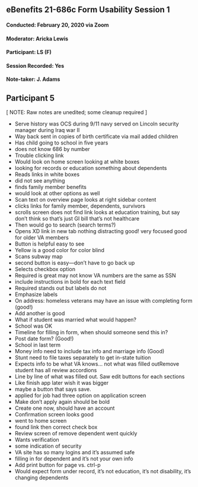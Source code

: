 ## eBenefits 21-686c Form Usability Session 1
#### Conducted: February 20, 2020 via Zoom
#### Moderator: Aricka Lewis
#### Participant: LS (F)
#### Session Recorded: Yes
#### Note-taker: J. Adams
## Participant 5

[ NOTE: Raw notes are unedited; some cleanup required ]

 - Serve history was OCS during 9/11 navy served on Lincoln security manager during Iraq war II
 - Way back sent in copies of birth certificate via mail added children
 - Has child going to school in five years
 - does not know 686 by number
 - Trouble clicking link
 - Would look on home screen looking at white boxes
 - looking for records or education something about dependents
 - Reads links in white boxes
 - did not see anything
 - finds family member benefits
 - would look at other options as well
 - Scan text on overview page looks at right sidebar content
 - clicks links for family member, dependents, survivors
 - scrolls screen does not find link looks at education training, but say don’t think so that’s just GI bill that’s not healthcare
 - Then would go to search (search terms?)
 - Opens XD link in new tab nothing distracting good! very focused good for older VA members
 - Button is helpful easy to see
 - Yellow is a good color for color blind
 - Scans subway map
 - second button is easy—don’t have to go back up
 - Selects checkbox option
 - Required is great may not know VA numbers are the same as SSN
 - include instructions in bold for each text field
 - Required stands out but labels do not
 - Emphasize labels
 - On address: homeless veterans may have an issue with completing form (good!)
 - Add another is good
 - What if student was married what would happen?
 - School was OK
 - Timeline for filling in form, when should someone send this in?
 - Post date form? (Good!)
 - School in last term 
 - Money info need to include tax info and marriage info (Good)
 - Stunt need to file taxes separately to get in-state tuition
 - Expects info to be what VA knows… not what was filled outRemove student has all review accordions
 - Line by line of what was filled out. Saw edit buttons for each sections
 - Like finish app later wish it was bigger
 - maybe a button that says save.
 - applied for job had three option on application screen
 - Make don’t apply again should be bold
 - Create one now, should have an account
 - Confirmation screen looks good 
 - went to home screen
 - found link then correct check box
 - Review screen of remove dependent went quickly
 - Wants verification
 - some indication of security
 - VA site has so many logins and it’s assumed safe
 - filling in for dependent and it’s not your own info
 - Add print button for page vs. ctrl-p
 - Would expect form under record, it’s not education, it’s not disability, it’s changing dependents
